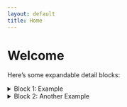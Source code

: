 ```yaml
---
layout: default
title: Home
---
```


# Welcome

Here’s some expandable detail blocks:

<details>
  <summary>Block 1: Example</summary>

  | Item | Description | Image |
  |------|-------------|-------|
  | A    | First item  | ![alt](https://via.placeholder.com/100) |
  | B    | Second item | ![alt](https://via.placeholder.com/100) |

</details>

<details>
  <summary>Block 2: Another Example</summary>

  | Feature | Value | Screenshot |
  |---------|-------|------------|
  | Speed   | Fast  | ![alt](https://via.placeholder.com/150) |
  | Size    | Small | ![alt](https://via.placeholder.com/150) |

</details>
